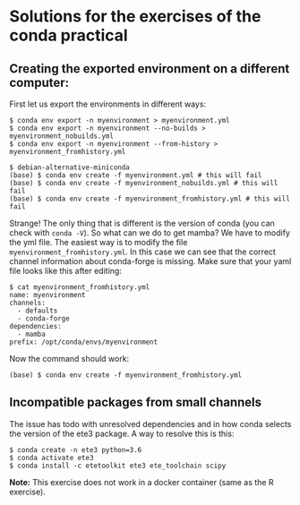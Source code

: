 # Solutions for the exercises of the conda practical

## Creating the exported environment on a different computer:


First let us export the environments in different ways:

```
$ conda env export -n myenvironment > myenvironment.yml
$ conda env export -n myenvironment --no-builds > myenvironment_nobuilds.yml
$ conda env export -n myenvironment --from-history > myenvironment_fromhistory.yml
```


```
$ debian-alternative-miniconda
(base) $ conda env create -f myenvironment.yml # this will fail
(base) $ conda env create -f myenvironment_nobuilds.yml # this will fail
(base) $ conda env create -f myenvironment_fromhistory.yml # this will fail
```

Strange! The only thing that is different is the version of conda (you can check with `conda -V`). So what can we do to get mamba?
We have to modify the yml file. The easiest way is to modify the file `myenvironment_fromhistory.yml`. In this case we can see that the correct channel information about conda-forge is missing. Make sure that your yaml file looks like this after editing:

```
$ cat myenvironment_fromhistory.yml
name: myenvironment
channels:
  - defaults
  - conda-forge
dependencies:
  - mamba
prefix: /opt/conda/envs/myenvironment
```

Now the command should work:

```
(base) $ conda env create -f myenvironment_fromhistory.yml
```

## Incompatible packages from small channels

The issue has todo with unresolved dependencies and in how conda selects the version of the ete3 package. A way to resolve this is this:

```
$ conda create -n ete3 python=3.6
$ conda activate ete3
$ conda install -c etetoolkit ete3 ete_toolchain scipy
```

**Note:** This exercise does not work in a docker container (same as the R exercise).





